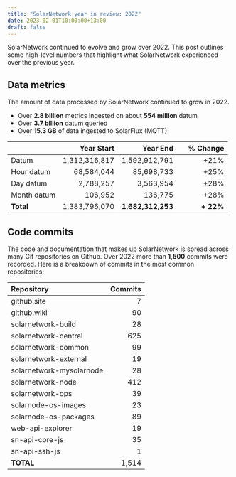 ```yaml
---
title: "SolarNetwork year in review: 2022"
date: 2023-02-01T10:00:00+13:00
draft: false
---
```

SolarNetwork continued to evolve and grow over 2022. This post outlines some high-level numbers that
highlight what SolarNetwork experienced over the previous year.

<!--more-->

## Data metrics

The amount of data processed by SolarNetwork continued to grow in 2022. 

 * Over **2.8 billion** metrics ingested on about **554 million** datum
 * Over **3.7 billion** datum queried
 * Over **15.3 GB** of data ingested to SolarFlux (MQTT)

|             | Year Start        | Year End          |     % Change |
|:------------|------------------:|------------------:|-------------:|
| Datum       | 1,312,316,817     | 1,592,912,791     | +21%         |
| Hour datum  | 68,584,044        | 85,698,733        | +25%         |
| Day datum   | 2,788,257         | 3,563,954         | +28%         |
| Month datum | 106,952           | 136,775           | +28%         |
| **Total**   | 1,383,796,070     | **1,682,312,253** | **+ 22%**    |

## Code commits

The code and documentation that makes up SolarNetwork is spread across many Git repositories on
Github. Over 2022 more than **1,500** commits were recorded. Here is a breakdown of commits in the
most common repositories:

| Repository               | Commits |
|:-------------------------|--------:|
| github.site              | 7       |
| github.wiki              | 90      |
| solarnetwork-build       | 28      |
| solarnetwork-central     | 625     |
| solarnetwork-common      | 99      |
| solarnetwork-external    | 19      |
| solarnetwork-mysolarnode | 28      |
| solarnetwork-node        | 412     |
| solarnetwork-ops         | 39      |
| solarnode-os-images      | 23      |
| solarnode-os-packages    | 89      | 
| web-api-explorer         | 19      | 
| sn-api-core-js           | 35      |
| sn-api-ssh-js            | 1       |
| **TOTAL**                | 1,514   |